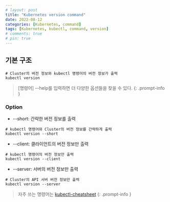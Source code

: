```yaml
---
# layout: post
title: "Kubernetes version command"
date: 2022-08-12
categories: [Kubernetes, command]
tags: [Kubernetes, kubectl, command, version]
# comments: true
# pin: true
---
```


## 기본 구조
```
# Cluster의 버전 정보와 kubectl 명령어의 버전 정보가 출력
kubectl version
```

> [명령어] --help를 입력하면 더 다양한 옵션들을 찾을 수 있다.
{: .prompt-info }

### Option
- --short: 간략한 버전 정보를 출력
```
# kubectl 명령어와 Cluster의 버전 정보를 간략하게 출력
kubectl version --short
```

- --client: 클라이언트의 버전 정보만 출력
```
# kubectl 명령어의 버전 정보만 출력
kubectl version --client
```

- --server: 서버의 버전 정보만 출력
```
# Cluster의 API 서버 버전 정보만 출력
kubectl version --server
```

> 자주 쓰는 명령어는 [kubectl-cheatsheet](https://kubernetes.io/docs/reference/kubectl/cheatsheet/)
{: .prompt-info }
